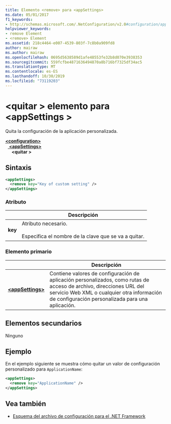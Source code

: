 ```yaml
---
title: Elemento <remove> para <appSettings>
ms.date: 05/01/2017
f1_keywords:
- http://schemas.microsoft.com/.NetConfiguration/v2.0#configuration/appSettings/remove
helpviewer_keywords:
- remove Element
- <remove> Element
ms.assetid: 218c4464-e007-4539-803f-7c8b0a909fd8
author: mairaw
ms.author: mairaw
ms.openlocfilehash: 0695d5638589d1afe48553fe32b8d070e3938353
ms.sourcegitcommit: 559fcfbe4871636494870a8b716bf7325df34ac5
ms.translationtype: MT
ms.contentlocale: es-ES
ms.lasthandoff: 10/30/2019
ms.locfileid: "73119203"
---
```

# <a name="remove-element-for-appsettings"></a>\<quitar > elemento para \<appSettings >

Quita la configuración de la aplicación personalizada.

[ **\<configuration>** ](../configuration-element.md)   
&nbsp;&nbsp;[ **\<appSettings>** ](appsettings-element-for-configuration.md)   
&nbsp;&nbsp;&nbsp;&nbsp; **\<quitar >**

## <a name="syntax"></a>Sintaxis

```xml
<appSettings>
  <remove key="Key of custom setting" />
</appSettings>
```

### <a name="attribute"></a>Atributo

|         | Descripción |
| ------- | ----------- |
| **key** | Atributo necesario.<br><br>Especifica el nombre de la clave que se va a quitar. |

### <a name="parent-element"></a>Elemento primario

|     | Descripción |
| --- | ----------- |
| [ **\<appSettings>** ](appsettings-element-for-configuration.md) | Contiene valores de configuración de aplicación personalizados, como rutas de acceso de archivo, direcciones URL del servicio Web XML o cualquier otra información de configuración personalizada para una aplicación. |

## <a name="child-elements"></a>Elementos secundarios

Ninguno

## <a name="example"></a>Ejemplo

En el ejemplo siguiente se muestra cómo quitar un valor de configuración personalizado para `ApplicationName`:

```xml
<appSettings>
  <remove key="ApplicationName" />
</appSettings>
```

## <a name="see-also"></a>Vea también

- [Esquema del archivo de configuración para el .NET Framework](../index.md)

